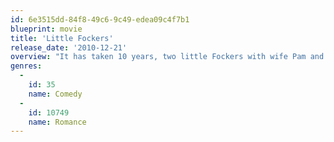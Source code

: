 ```yaml
---
id: 6e3515dd-84f8-49c6-9c49-edea09c4f7b1
blueprint: movie
title: 'Little Fockers'
release_date: '2010-12-21'
overview: "It has taken 10 years, two little Fockers with wife Pam and countless hurdles for Greg to finally get in with his tightly wound father-in-law, Jack. After the cash-strapped dad takes a job moonlighting for a drug company, Jack's suspicions about his favorite male nurse come roaring back. When Greg and Pam's entire clan descends for the twins' birthday party, Greg must prove to the skeptical Jack that he's fully capable as the man of the house."
genres:
  -
    id: 35
    name: Comedy
  -
    id: 10749
    name: Romance
---
```

